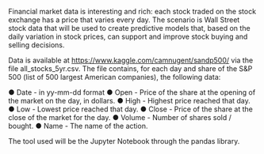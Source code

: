 Financial market data is interesting and rich: each stock traded on the stock exchange has a price that varies every day.
The scenario is Wall Street stock data that will be used to create predictive models that, based on the daily variation in stock prices, can support and improve stock buying and selling decisions.

Data is available at https://www.kaggle.com/camnugent/sandp500/ via the file all_stocks_5yr.csv. The file contains, for each day and share of the S&P 500 (list of 500 largest American companies), the following data:

● Date - in yy-mm-dd format
● Open - Price of the share at the opening of the market on the day, in dollars.
● High - Highest price reached that day.
● Low - Lowest price reached that day.
● Close - Price of the share at the close of the market for the day.
● Volume - Number of shares sold / bought.
● Name - The name of the action.

The tool used will be the Jupyter Notebook through the pandas library.